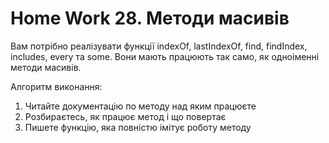 # Home Work 28. Методи масивів

Вам потрібно реалізувати функції indexOf, lastIndexOf, find, findIndex, includes, every та some. Вони мають працюють так само, як одноіменні методи масивів.

Алгоритм виконання:

1. Читайте документацію по методу над яким працюєте
2. Розбираєтесь, як працює метод і що повертає
3. Пишете функцію, яка повністю імітує роботу методу